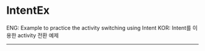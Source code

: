 # IntentEx
ENG: Example to practice the activity switching using Intent
KOR: Intent를 이용한 activity 전환 예제 

<hr/>
